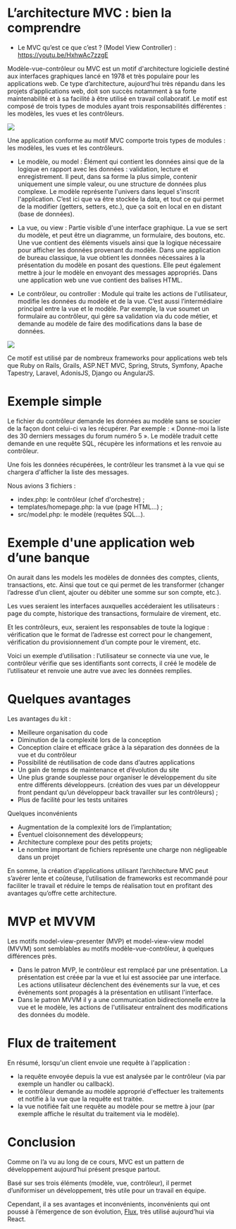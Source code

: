 # L’architecture MVC : bien la comprendre

- Le MVC qu’est ce que c’est ? (Model View Controller) : https://youtu.be/HxhwAc7zzgE

Modèle-vue-contrôleur ou MVC est un motif d'architecture logicielle destiné aux interfaces graphiques lancé en 1978 et très populaire pour les applications web. Ce type d’architecture, aujourd’hui très répandu dans les projets d’applications web, doit son succès notamment à sa forte maintenabilité et à sa facilité à être utilisé en travail collaboratif. Le motif est composé de trois types de modules ayant trois responsabilités différentes : les modèles, les vues et les contrôleurs.

![](https://upload.wikimedia.org/wikipedia/commons/thumb/b/b2/Mod%C3%A8le-vue-contr%C3%B4leur_%28MVC%29_-_fr.png/370px-Mod%C3%A8le-vue-contr%C3%B4leur_%28MVC%29_-_fr.png)

Une application conforme au motif MVC comporte trois types de modules : les modèles, les vues et les contrôleurs.

- Le modèle, ou model : Élément qui contient les données ainsi que de la logique en rapport avec les données : validation, lecture et enregistrement. Il peut, dans sa forme la plus simple, contenir uniquement une simple valeur, ou une structure de données plus complexe. Le modèle représente l'univers dans lequel s'inscrit l'application. C’est ici que va être stockée la data, et tout ce qui permet de la modifier (getters, setters, etc.), que ça soit en local en en distant (base de données).

- La vue, ou view : Partie visible d'une interface graphique. La vue se sert du modèle, et peut être un diagramme, un formulaire, des boutons, etc. Une vue contient des éléments visuels ainsi que la logique nécessaire pour afficher les données provenant du modèle. Dans une application de bureau classique, la vue obtient les données nécessaires à la présentation du modèle en posant des questions. Elle peut également mettre à jour le modèle en envoyant des messages appropriés. Dans une application web une vue contient des balises HTML.

- Le contrôleur, ou controller : Module qui traite les actions de l'utilisateur, modifie les données du modèle et de la vue. C’est aussi l’intermédiaire principal entre la vue et le modèle. Par exemple, la vue soumet un formulaire au contrôleur, qui gère sa validation via du code métier, et demande au modèle de faire des modifications dans la base de données.

![](https://user.oc-static.com/upload/2022/05/09/16521046284748_P2C1-1%20%285%29.png)

Ce motif est utilisé par de nombreux frameworks pour applications web tels que Ruby on Rails, Grails, ASP.NET MVC, Spring, Struts, Symfony, Apache Tapestry, Laravel, AdonisJS, Django ou AngularJS. 

# Exemple simple
Le fichier du contrôleur demande les données au modèle sans se soucier de la façon dont celui-ci va les récupérer. Par exemple : « Donne-moi la liste des 30 derniers messages du forum numéro 5 ». Le modèle traduit cette demande en une requête SQL, récupère les informations et les renvoie au contrôleur.

Une fois les données récupérées, le contrôleur les transmet à la vue qui se chargera d'afficher la liste des messages.

Nous avions 3 fichiers :
- index.php: le contrôleur (chef d'orchestre) ;
- templates/homepage.php: la vue (page HTML...) ;
- src/model.php: le modèle (requêtes SQL...).

# Exemple d'une application web d’une banque
On aurait dans les models les modèles de données des comptes, clients, transactions, etc. Ainsi que tout ce qui permet de les transformer (changer l’adresse d’un client, ajouter ou débiter une somme sur son compte, etc.).

Les vues seraient les interfaces auxquelles accéderaient les utilisateurs : page du compte, historique des transactions, formulaire de virement, etc.

Et les contrôleurs, eux, seraient les responsables de toute la logique : vérification que le format de l’adresse est correct pour le changement, vérification du provisionnement d’un compte pour le virement, etc.

Voici un exemple d’utilisation : l’utilisateur se connecte via une vue, le contrôleur vérifie que ses identifiants sont corrects, il créé le modèle de l’utilisateur et renvoie une autre vue avec les données remplies.

# Quelques avantages
Les avantages du kit :
- Meilleure organisation du code
- Diminution de la complexité lors de la conception
- Conception claire et efficace grâce à la séparation des données de la vue et du contrôleur
- Possibilité de réutilisation de code dans d’autres applications
- Un gain de temps de maintenance et d’évolution du site
- Une plus grande souplesse pour organiser le développement du site entre différents développeurs. (création des vues par un développeur front pendant qu’un développeur back travailler sur les contrôleurs) ;
- Plus de facilité pour les tests unitaires

Quelques inconvénients
- Augmentation de la complexité lors de l’implantation;
- Éventuel cloisonnement des développeurs;
- Architecture complexe pour des petits projets;
- Le nombre important de fichiers représente une charge non négligeable dans un projet

En somme, la création d‘applications utilisant l’architecture MVC peut s’avérer lente et coûteuse, l’utilisation de frameworks est recommandé pour faciliter le travail et réduire le temps de réalisation tout en profitant des avantages qu’offre cette architecture.

# MVP et MVVM
Les motifs model-view-presenter (MVP) et model-view-view model (MVVM) sont semblables au motifs modèle-vue-contrôleur, à quelques différences près.
- Dans le patron MVP, le contrôleur est remplacé par une présentation. La présentation est créée par la vue et lui est associée par une interface. Les actions utilisateur déclenchent des événements sur la vue, et ces événements sont propagés à la présentation en utilisant l'interface.
- Dans le patron MVVM il y a une communication bidirectionnelle entre la vue et le modèle, les actions de l'utilisateur entraînent des modifications des données du modèle.

# Flux de traitement
En résumé, lorsqu'un client envoie une requête à l'application :
- la requête envoyée depuis la vue est analysée par le contrôleur (via par exemple un handler ou callback).
- le contrôleur demande au modèle approprié d'effectuer les traitements et notifie à la vue que la requête est traitée.
- la vue notifiée fait une requête au modèle pour se mettre à jour (par exemple affiche le résultat du traitement via le modèle).

# Conclusion
Comme on l’a vu au long de ce cours, MVC est un pattern de développement aujourd’hui présent presque partout.

Basé sur ses trois éléments (modèle, vue, contrôleur), il permet d’uniformiser un développement, très utile pour un travail en équipe.

Cependant, il a ses avantages et inconvénients, inconvénients qui ont poussé à l’émergence de son évolution, [Flux](../Flux/readme.md), très utilisé aujourd’hui via React.
